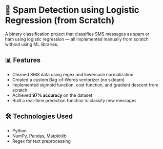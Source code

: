 # 📩 Spam Detection using Logistic Regression (from Scratch)

A binary classification project that classifies SMS messages as spam or ham using logistic regression — all implemented manually from scratch without using ML libraries.

## 📊 Features

- Cleaned SMS data using regex and lowercase normalization
- Created a custom Bag-of-Words vectorizer (no sklearn)
- Implemented sigmoid function, cost function, and gradient descent from scratch
- Achieved **97% accuracy** on the dataset
- Built a real-time prediction function to classify new messages

## 🛠️ Technologies Used

- Python
- NumPy, Pandas, Matplotlib
- Regex for text preprocessing
